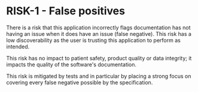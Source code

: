 # RISK-1 - False positives

There is a risk that this application incorrectly flags documentation has not having
an issue when it does have an issue (false negative). This risk has a low discoverability
as the user is trusting this application to perform as intended.

This risk has no impact to patient safety, product quality or data integrity; it impacts
the quality of the software's documentation.

This risk is mitigated by tests and in particular by placing a strong focus on covering 
every false negative possible by the specification.
